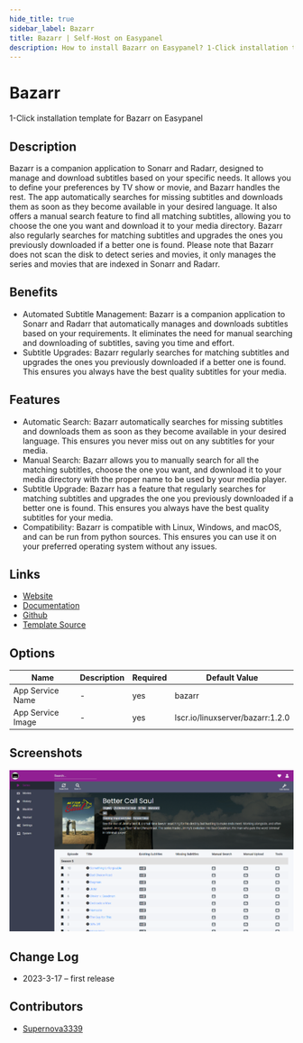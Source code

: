 ```yaml
---
hide_title: true
sidebar_label: Bazarr
title: Bazarr | Self-Host on Easypanel
description: How to install Bazarr on Easypanel? 1-Click installation template for Bazarr on Easypanel
---
```


<!-- generated -->

# Bazarr

1-Click installation template for Bazarr on Easypanel

## Description

Bazarr is a companion application to Sonarr and Radarr, designed to manage and download subtitles based on your specific needs. It allows you to define your preferences by TV show or movie, and Bazarr handles the rest. The app automatically searches for missing subtitles and downloads them as soon as they become available in your desired language. It also offers a manual search feature to find all matching subtitles, allowing you to choose the one you want and download it to your media directory. Bazarr also regularly searches for matching subtitles and upgrades the ones you previously downloaded if a better one is found. Please note that Bazarr does not scan the disk to detect series and movies, it only manages the series and movies that are indexed in Sonarr and Radarr.

## Benefits

- Automated Subtitle Management: Bazarr is a companion application to Sonarr and Radarr that automatically manages and downloads subtitles based on your requirements. It eliminates the need for manual searching and downloading of subtitles, saving you time and effort.
- Subtitle Upgrades: Bazarr regularly searches for matching subtitles and upgrades the ones you previously downloaded if a better one is found. This ensures you always have the best quality subtitles for your media.

## Features

- Automatic Search: Bazarr automatically searches for missing subtitles and downloads them as soon as they become available in your desired language. This ensures you never miss out on any subtitles for your media.
- Manual Search: Bazarr allows you to manually search for all the matching subtitles, choose the one you want, and download it to your media directory with the proper name to be used by your media player.
- Subtitle Upgrade: Bazarr has a feature that regularly searches for matching subtitles and upgrades the one you previously downloaded if a better one is found. This ensures you always have the best quality subtitles for your media.
- Compatibility: Bazarr is compatible with Linux, Windows, and macOS, and can be run from python sources. This ensures you can use it on your preferred operating system without any issues.

## Links

- [Website](https://bazarr.media/)
- [Documentation](https://wiki.bazarr.media/)
- [Github](https://github.com/morpheus65535/bazarr)
- [Template Source](https://github.com/easypanel-io/templates/tree/main/templates/bazarr)

## Options

Name | Description | Required | Default Value
-|-|-|-
App Service Name | - | yes | bazarr
App Service Image | - | yes | lscr.io/linuxserver/bazarr:1.2.0

## Screenshots

![Bazarr Screenshot](./assets/screenshot.png)

## Change Log

- 2023-3-17 – first release

## Contributors

- [Supernova3339](https://github.com/Supernova3339)
